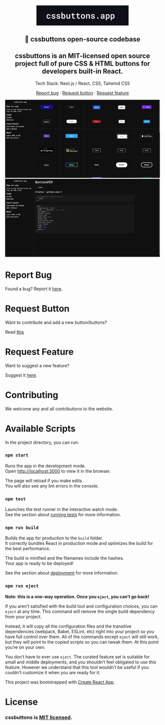 <p align="center"><a href="https://cssbuttons.vercel.app/" target="_blank" rel="noopener noreferrer"><img width="300" src="./img/cssbuttonslogo.png" alt="cssbuttons"></a></p>
<h2 align="center">🚀 cssbuttons open-source codebase</h2> 
<h2 align="center">
cssbuttons is an MIT-licensed open source project full of pure CSS & HTML buttons for developers built-in React. 
</h2> 
<div align="center">
Tech Stack: Next.js / React, CSS, Tailwind CSS
</div>
<p align="center">
  <a href="https://github.com/r1/cssbuttons/issues">Report bug</a>
  ·
  <a href="https://github.com/r1/cssbuttons/blob/master/CONTRIBUTING.md">Request button</a>
  ·
  <a href="https://github.com/r1/cssbuttons/blob/master/CONTRIBUTING.md">Request feature</a>
</p>

![](./img/cssbuttons.png)
![](./img/cssbuttons1.png)

# Report Bug

Found a bug? Report it [here](https://github.com/r1/cssbuttons/issues).

# Request Button

Want to contribute and add a new button/buttons?

Read [this](https://github.com/r1/cssbuttons/blob/master/CONTRIBUTING.md)

# Request Feature

Want to suggest a new feature? 

Suggest it [here](https://github.com/r1/cssbuttons/blob/master/CONTRIBUTING.md).

# Contributing
We welcome any and all contributions to the website.

# Available Scripts
In the project directory, you can run:

### `npm start`
Runs the app in the development mode.<br />
Open [http://localhost:3000](http://localhost:3000) to view it in the browser.

The page will reload if you make edits.<br />
You will also see any lint errors in the console.

### `npm test`
Launches the test runner in the interactive watch mode.<br />
See the section about [running tests](https://facebook.github.io/create-react-app/docs/running-tests) for more information.

### `npm run build`
Builds the app for production to the `build` folder.<br />
It correctly bundles React in production mode and optimizes the build for the best performance.

The build is minified and the filenames include the hashes.<br />
Your app is ready to be deployed!

See the section about [deployment](https://facebook.github.io/create-react-app/docs/deployment) for more information.

### `npm run eject`
**Note: this is a one-way operation. Once you `eject`, you can’t go back!**

If you aren’t satisfied with the build tool and configuration choices, you can `eject` at any time. This command will remove the single build dependency from your project.

Instead, it will copy all the configuration files and the transitive dependencies (webpack, Babel, ESLint, etc) right into your project so you have full control over them. All of the commands except `eject` will still work, but they will point to the copied scripts so you can tweak them. At this point you’re on your own.

You don’t have to ever use `eject`. The curated feature set is suitable for small and middle deployments, and you shouldn’t feel obligated to use this feature. However we understand that this tool wouldn’t be useful if you couldn’t customize it when you are ready for it.

This project was bootstrapped with [Create React App](https://github.com/facebook/create-react-app).

# License
### cssbuttons is [MIT licensed](./LICENSE).